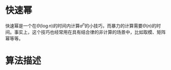 # 快速幂

快速幂是一个在$\Theta(\log n)$的时间内计算$a^n$的小技巧，而暴力的计算需要$\Theta(n)$的时间。事实上，这个技巧也经常用在具有结合律的非计算的场景中，比如取模、矩阵幂等等。

# 算法描述
